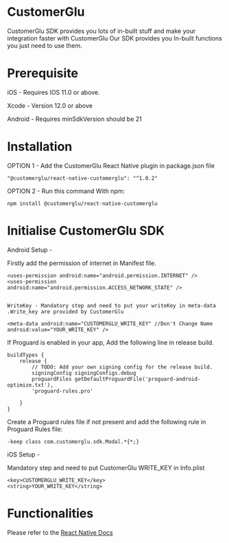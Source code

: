 # CustomerGlu

CustomerGlu SDK provides you lots of in-built stuff and make your integration faster with CustomerGlu
Our SDK provides you In-built functions you just need to use them.

# Prerequisite

iOS - Requires IOS 11.0 or above.

Xcode - Version 12.0 or above

Android - Requires minSdkVersion should be 21


# Installation

OPTION 1 -
Add the CustomerGlu React Native plugin in package.json file 
``` 
"@customerglu/react-native-customerglu": "^1.0.2"
``` 

OPTION 2 - 
Run this command With npm:
``` 
npm install @customerglu/react-native-customerglu
``` 

# Initialise CustomerGlu SDK 

Android Setup - 

Firstly add the permission of internet in Manifest file.
``` 
<uses-permission android:name="android.permission.INTERNET" />
<uses-permission android:name="android.permission.ACCESS_NETWORK_STATE" />


WriteKey - Mandatory step and need to put your writeKey in meta-data .Write_key are provided by CustomerGlu

<meta-data android:name="CUSTOMERGLU_WRITE_KEY" //Don't Change Name
android:value="YOUR_WRITE_KEY" />

``` 
If Proguard is enabled in your app, Add the following  line in release build.


    buildTypes {
        release {
            // TODO: Add your own signing config for the release build.
            signingConfig signingConfigs.debug
            proguardFiles getDefaultProguardFile('proguard-android-optimize.txt'), 
            'proguard-rules.pro'
    
        }
    }

Create a Proguard rules file if not present and add the following rule in Proguard Rules file:


    -keep class com.customerglu.sdk.Modal.*{*;}

iOS Setup - 

Mandatory step and need to put CustomerGlu WRITE_KEY in Info.plist
``` 
<key>CUSTOMERGLU_WRITE_KEY</key>
<string>YOUR_WRITE_KEY</string>

```

# Functionalities

Please refer to the [React Native Docs](https://docs.customerglu.com/sdk/react-native)

